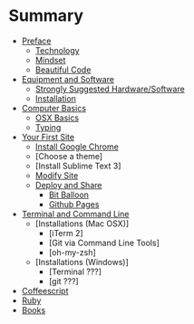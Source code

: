 # Summary

* [Preface](preface/README.md)
  * [Technology](preface/technology.md)
  * [Mindset](preface/mindset.md)
  * [Beautiful Code](preface/beautiful_code.md)
* [Equipment and Software](equipment_and_software/README.md)
   * [Strongly Suggested Hardware/Software](equipment_and_software/strongly_suggested_hardware.md)
   * [Installation](equipment_and_software/installation.md)
* [Computer Basics](computer_basics/README.md)
   * [OSX Basics](computer_basics/osx_basics.md)
   * [Typing](computer_basics/typing.md)
* [Your First Site](first_site/README.md)
   * [Install Google Chrome](first_site/install_google_chrome.md)
   * [Choose a theme]
   * [Install Sublime Text 3]
   * [Modify Site](first_site/modify.md)
   * [Deploy and Share](first_site/deployment.md)
       * [Bit Balloon](first_site/deployment/bit_balloon.md)
       * [Github Pages](first_site/deployment/github_pages.md)
* [Terminal and Command Line](terminal/README.md)
   * [Installations (Mac OSX)]
       * [iTerm 2]
       * [Git via Command Line Tools]
       * [oh-my-zsh]
   * [Installations (Windows)]
       * [Terminal ???]
       * [git ???]
* [Coffeescript](coffeescript/README.md)
* [Ruby](ruby/README.md)
* [Books](books/README.md)

